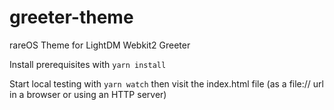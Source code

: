 # greeter-theme

rareOS Theme for LightDM Webkit2 Greeter

Install prerequisites with `yarn install`

Start local testing with `yarn watch` then visit the index.html file (as a file:// url in a browser or using an HTTP server)
